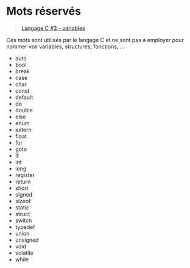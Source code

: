 # Mots réservés

> [Langage C #3 - variables](https://www.youtube.com/watch?v=kKeGTDyvi1o)

Ces mots sont utilisés par le langage C et ne sont pas à employer pour nommer vos variables, structures, fonctions, ...

+ auto
+ bool
+ break
+ case
+ char
+ const
+ default
+ do
+ double
+ else
+ enum
+ extern
+ float
+ for
+ goto
+ if
+ int
+ long
+ register
+ return
+ short
+ signed
+ sizeof
+ static
+ struct
+ switch
+ typedef
+ union
+ unsigned
+ void
+ volatile
+ while
